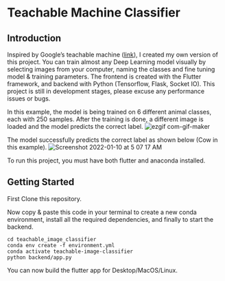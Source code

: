 # Teachable Machine Classifier

## Introduction

Inspired by Google’s teachable machine ([link](https://teachablemachine.withgoogle.com)), I created my own version of this project. You can train almost any Deep Learning model visually by selecting images from your computer, naming the classes and fine tuning model & training parameters. The frontend is created with the Flutter framework, and backend with Python (Tensorflow, Flask, Socket IO). This project is still in development stages, please excuse any performance issues or bugs.

In this example, the model is being trained on 6 different animal classes, each with 250 samples. After the training is done, a different image is loaded and the model predicts the correct label.
![ezgif com-gif-maker](https://user-images.githubusercontent.com/34202100/148705686-5f4705b7-2754-4e20-bfb4-f94faa194ce0.gif)

The model successfully predicts the correct label as shown below (Cow in this example).
![Screenshot 2022-01-10 at 5 07 17 AM](https://user-images.githubusercontent.com/34202100/148706018-0056db31-4479-43cc-b649-ae30c97e8c47.png)

To run this project, you must have both flutter and anaconda installed.

## Getting Started

First Clone this repository.

Now copy & paste this code in your terminal to create a new conda environment, install all the required dependencies, and finally to start the backend.

```test
cd teachable_image_classifier
conda env create -f environment.yml
conda activate teachable-image-classifier
python backend/app.py
```

You can now build the flutter app for Desktop/MacOS/Linux.
